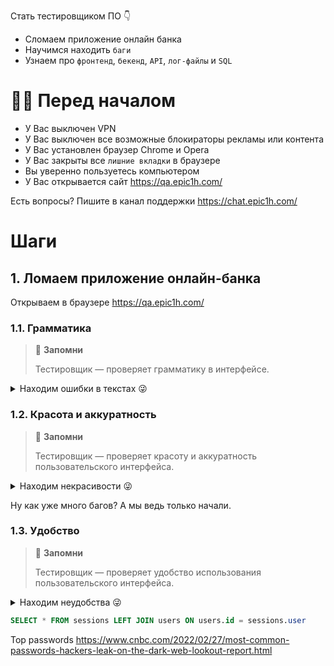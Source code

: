 Стать тестировщиком ПО 👇

* Сломаем приложение онлайн банка
* Научимся находить `баги`
* Узнаем про `фронтенд`, `бекенд`, `API`, `лог-файлы` и `SQL`

# 🙋‍♂️ Перед началом

* У Вас выключен VPN
* У Вас выключен все возможные блокираторы рекламы или контента
* У Вас установлен браузер Chrome и Opera
* У Вас закрыты все `лишние вкладки` в браузере
* Вы уверенно пользуетесь компьютером
* У Вас открывается сайт https://qa.epic1h.com/

Есть вопросы? Пишите в канал поддержки https://chat.epic1h.com/

# Шаги

## 1. Ломаем приложение онлайн-банка

Открываем в браузере https://qa.epic1h.com/

### 1.1. Грамматика

> 🧠 **Запомни**
>
> Тестировщик — проверяет грамматику в интерфейсе.

<details>
  <summary>Находим ошибки в текстах 😜</summary>
  <p></p>

  * В заголовках не ставяться точки в конце, правильно `Вход в систему`
  * Пробел перед и точка после `:` в предложении, правильно `Введите логин и пароль:`
  * Ошибка в слове, правильно `защищенны` 🤫
  
</details>

### 1.2. Красота и аккуратность

> 🧠 **Запомни**
>
> Тестировщик — проверяет красоту и аккуратность пользовательского интерфейса.

<details>
  <summary>Находим некрасивости 😜</summary>
  <p></p>

  * Заголовок `Вход в систему` обрезан снизу
  * Поле `пароль` смещенно наверх
  * Размер шрифта полей `Логин` и `Пароль` разный
  * Ширина поля `Логин` не вмещает вспомогательный текст
  * Зеленый шрифт на синем фоне? Реально? Кровь из глаз 😂
  
</details>

Ну как уже много багов? А мы ведь только начали.

### 1.3. Удобство

> 🧠 **Запомни**
>
> Тестировщик — проверяет удобство использования пользовательского интерфейса.

<details>
  <summary>Находим неудобства 😜</summary>
  <p></p>

  * После неудачного входа поле `логин` очищается
  * Сообщение об ошибке 
  
</details>


```sql
SELECT * FROM sessions LEFT JOIN users ON users.id = sessions.user
```


Top passwords https://www.cnbc.com/2022/02/27/most-common-passwords-hackers-leak-on-the-dark-web-lookout-report.html
